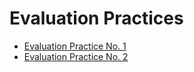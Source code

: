 # Evaluation Practices

- [Evaluation Practice No. 1](https://github.com/rolandoarellano69/DataMining/tree/Unit2/Evaluation/Evaluation1)
- [Evaluation Practice No. 2](https://github.com/rolandoarellano69/DataMining/tree/Unit2/Evaluation/Evaluation2)
